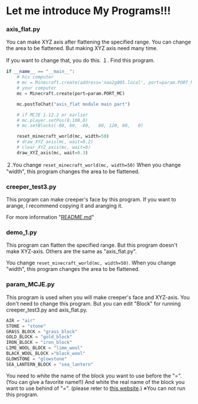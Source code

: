 # Let me introduce My Programs!!!
### axis_flat.py
You can make XYZ axis after flattening the specified range.
You can change the area to be flattened.
But making XYZ axis need many time.

If you want to change that, you do this. 
１. Find this program.
``` python
if __name__ == "__main__":
    # his computer
    # mc = Minecraft.create(address='nao2g005.local', port=param.PORT_MC)
    # your computer
    mc = Minecraft.create(port=param.PORT_MC)

    mc.postToChat("axis_flat module main part")

    # if MCJE 1.12.2 or earlier
    # mc.player.setPos(0,100,0)
    # mc.setBlocks(-80, 60, -80,   80, 120, 80,   0)

    reset_minecraft_world(mc, width=50)
    # draw_XYZ_axis(mc, wait=0.2)
    # clear_XYZ_axis(mc, wait=0)
    draw_XYZ_axis(mc, wait=0.3)
```
２.You change ```reset_minecraft_world(mc, width=50)```
When you change "width", this program changes the area to be flattened.

### creeper_test3.py
This program can make creeper's face by this program.
If you want to arange, I recommend copying it and aranging it.

For more information "<a href="https://github.com/harimanjuu/minecraft_remote_itkids/blob/main/itkids_m5/api_06_RS_Harimanjuu/README.md" target="_blank">README.md</a>"

### demo_1.py
This program can flatten the specified range. But this program doesn't make XYZ-axis.
Others are the same as "axis_flat.py".

You change ```reset_minecraft_world(mc, width=50)```.
When you change "width", this program changes the area to be flattened.

### param_MCJE.py
This program is used when you will make creeper's face and XYZ-axis. You don't need to change this program. But you can edit "Block" for running creeper_test3.py and axis_flat.py.
```PYTHON
AIR = "air"
STONE = "stone"
GRASS_BLOCK = "grass_block"
GOLD_BLOCK = "gold_block"
IRON_BLOCK = "iron_block"
LIME_WOOL_BLOCK = "lime_wool"
BLACK_WOOL_BLOCK ="black_wool"
GLOWSTONE = "glowstone"
SEA_LANTERN_BLOCK = "sea_lantern" 
```
You need to white the name of the block you want to use before the "=". (You can give a favorite name!!) And white the real name of the block you want to use behind of "=". (please reter to <a href="https://mcreator.net/wiki/minecraft-block-and-item-list-registry-and-code-names" target="_blank">this website</a>.)
※You can not run this program.
